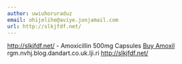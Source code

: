 ```yaml
---
author: uwiuhoruraduz
email: ohijelihe@aviye.jonjamail.com
url: http://slkjfdf.net/
---
```


http://slkjfdf.net/ - Amoxicillin 500mg Capsules <a href="http://slkjfdf.net/">Buy Amoxil</a> rgm.nvhj.blog.dandart.co.uk.lji.ri http://slkjfdf.net/